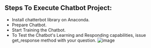 ## Steps To Execute Chatbot Project:

- Install chatterbot library on Anaconda.
- Prepare Chatbot.
- Start Training the Chatbot.
- To Test the Chatbot's Learning and Responding capabilities, issue get_response method with your question.
![image](https://user-images.githubusercontent.com/689226/49929237-0f751800-fee8-11e8-8453-91d740757e6a.png)
